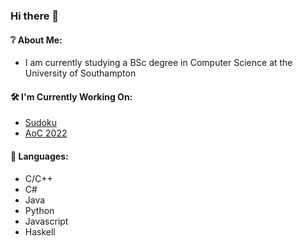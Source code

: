 ### Hi there 👋

#### ❔ About Me:
  - I am currently studying a BSc degree in Computer Science at the University of Southampton
#### 🛠️ I'm Currently Working On:
  - [Sudoku](https://www.github.com/a-caine/sudoku)
  - [AoC 2022](https://github.com/a-caine/AOC-2022)
#### 💬 Languages:
  - C/C++
  - C#
  - Java <!--  - Go  -->
  - Python
  - Javascript
  - Haskell

<!--
**a-caine/a-caine** is a ✨ _special_ ✨ repository because its `README.md` (this file) appears on your GitHub profile.

Here are some ideas to get you started:

- 🔭 I’m currently working on ...
- 🌱 I’m currently learning ...
- 👯 I’m looking to collaborate on ...
- 🤔 I’m looking for help with ...
- 💬 Ask me about ...
- 📫 How to reach me: ...
- 😄 Pronouns: ...
- ⚡ Fun fact: ...
-->
